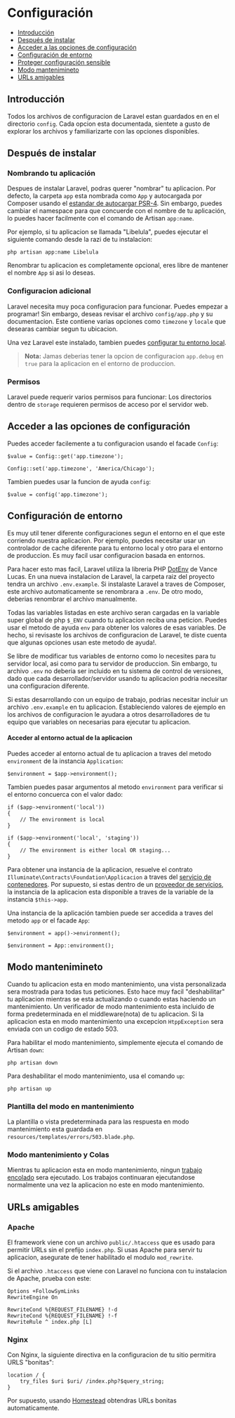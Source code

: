 # Configuración

- [Introducción](#introduction)
- [Después de instalar](#after-installation)
- [Acceder a las opciones de configuración](#accessing-configuration-values)
- [Configuración de entorno](#environment-configuration)
- [Proteger configuración sensible](#protecting-sensitive-configuration)
- [Modo mantenimineto](#maintenance-mode)
- [URLs amigables](#pretty-urls)

<a name="introduction"></a>
## Introducción

Todos los archivos de configuracion de Laravel estan guardados en en el directorio `config`. Cada opcion esta documentada, sientete a gusto de explorar los archivos y familiarizarte con las opciones disponibles.

<a name="configuration"></a>
## Después de instalar

### Nombrando tu aplicación

Despues de instalar Laravel, podras querer "nombrar" tu aplicacion. Por defecto, la carpeta `app` esta nombrada como `App` y autocargada por Composer usando el [estandar de autocargar PSR-4](http://www.php-fig.org/psr/psr-4/). Sin embargo, puedes cambiar el namespace para que concuerde con el nombre de tu aplicación, lo puedes hacer facilmente con el comando de Artisan `app:name`.

Por ejemplo, si tu aplicacion se llamada "Libelula", puedes ejecutar el siguiente comando desde la razi de tu instalacion:

	php artisan app:name Libelula

Renombrar tu aplicacion es completamente opcional, eres libre de mantener el nombre `App` si asi lo deseas.

### Configuracion adicional

Laravel necesita muy poca configuracion para funcionar. Puedes empezar a programar! Sin embargo, deseas revisar el archivo `config/app.php` y su documentacion. Este contiene varias opciones como `timezone` y `locale` que desearas cambiar segun tu ubicacion.

Una vez Laravel este instalado, tambien puedes [configurar tu entorno local](/5.0/configuration#environment-configuration).

> **Nota:** Jamas deberias tener la opcion de configuracion `app.debug` en `true` para la aplicacion en el entorno de produccion.

<a name="permissions"></a>
### Permisos

Laravel puede requerir varios permisos para funcionar: Los directorios dentro de `storage` requieren permisos de acceso por el servidor web.

<a name="accessing-configuration-values"></a>
## Acceder a las opciones de configuración

Puedes acceder facilemente a tu configuracion usando el facade `Config`:

	$value = Config::get('app.timezone');

	Config::set('app.timezone', 'America/Chicago');

Tambien puedes usar la funcion de ayuda `config`:

	$value = config('app.timezone');

<a name="environment-configuration"></a>
## Configuración de entorno

Es muy util tener diferente configuraciones segun el entorno en el que este corriendo nuestra aplicacion. Por ejemplo, puedes necesitar usar un controlador de cache diferente para tu entorno local y otro para el entorno de produccion. Es muy facil usar configuracion basada en entornos.

Para hacer esto mas facil, Laravel utiliza la libreria PHP [DotEnv](https://github.com/vlucas/phpdotenv) de Vance Lucas. En una nueva instalacion de Laravel, la carpeta raiz del proyecto tendra un archivo `.env.example`. Si instalaste Laravel a traves de Composer, este archivo automaticamente se renombrara a `.env`. De otro modo, deberias renombrar el archivo manualmente.

Todas las variables listadas en este archivo seran cargadas en la variable super global de php `$_ENV` cuando tu aplicacion reciba una peticion. Puedes usar el metodo de ayuda `env` para obtener los valores de esas variables. De hecho, si revisaste los archivos de configuracion de Laravel, te diste cuenta que algunas opciones usan este metodo de ayuda!.

Se libre de modificar tus variables de entorno como lo necesites para tu servidor local, asi como para tu servidor de produccion. Sin embargo, tu archivo `.env` no deberia ser incluido en tu sistema de control de versiones, dado que cada desarrollador/servidor usando tu aplicacion podria necesitar una configuracion diferente.

Si estas desarrollando con un equipo de trabajo, podrias necesitar incluir un archivo `.env.example` en tu aplicacion. Estableciendo valores de ejemplo en los archivos de configuracion le ayudara a otros desarrolladores de tu equipo que variables on necesarias para ejecutar tu aplicacion.

#### Acceder al entorno actual de la aplicacion

Puedes acceder al entorno actual de tu aplicacion a traves del metodo `environment` de la instancia `Application`:

	$environment = $app->environment();

Tambien puedes pasar argumentos al metodo `environment` para verificar si el entorno concuerca con el valor dado:

	if ($app->environment('local'))
	{
		// The environment is local
	}

	if ($app->environment('local', 'staging'))
	{
		// The environment is either local OR staging...
	}

Para obtener una instancia de la aplicacion, resuelve el contrato `Illuminate\Contracts\Foundation\Applicacion` a traves del [servicio de contenedores](/5.0/container). Por supuesto, si estas dentro de un [proveedor de servicios](/5.0/providres), la instancia de la aplicacion esta disponible a traves de la variable de la instancia `$this->app`.

Una instancia de la aplicación tambien puede ser accedida a traves del metodo `app` or el facade `App`:

	$environment = app()->environment();

	$environment = App::environment();

<a name="maintenance-mode"></a>
## Modo mantenimineto

Cuando tu aplicacion esta en modo mantenimiento, una vista personalizada sera mostrada para todas tus peticiones. Esto hace muy facil "deshabilitar" tu aplicacion mientras se esta actualizando o cuando estas haciendo un mantenimiento. Un verificador de modo mantenimiento esta incluido de forma predeterminada en el middleware(nota) de tu aplicacion. Si la aplicacion esta en modo mantenimiento una excepcion `HtppException` sera enviada con un codigo de estado 503.

Para habilitar el modo mantenimiento, simplemente ejecuta el comando de Artisan `down`:

	php artisan down

Para deshabilitar el modo mantenimiento, usa el comando `up`:

	php artisan up

### Plantilla del modo en mantenimiento

La plantilla o vista predeterminada para las respuesta en modo mantenimiento esta guardada en `resources/templates/errors/503.blade.php`.

### Modo mantenimiento y Colas

Mientras tu aplicacion esta en modo mantenimiento, ningun [trabajo encolado](/5.0/queues) sera ejecutado. Los trabajos continuaran ejecutandose normalmente una vez la aplicacion no este en modo mantenimiento.

<a name="pretty-urls"></a>
## URLs amigables

### Apache

El framework viene con un archivo `public/.htaccess` que es usado para permitir URLs sin el prefijo `index.php`. Si usas Apache para servir tu aplicacion, asegurate de tener habilitado el modulo `mod_rewrite`.

Si el archivo `.htaccess` que viene con Laravel no funciona con tu instalacion de Apache, prueba con este:

	Options +FollowSymLinks
	RewriteEngine On

	RewriteCond %{REQUEST_FILENAME} !-d
	RewriteCond %{REQUEST_FILENAME} !-f
	RewriteRule ^ index.php [L]

### Nginx

Con Nginx, la siguiente directiva en la configuracion de tu sitio permitira URLS "bonitas":

    location / {
        try_files $uri $uri/ /index.php?$query_string;
    }

Por supuesto, usando [Homestead](/5.0/homestead) obtendras URLs bonitas automaticamente.

